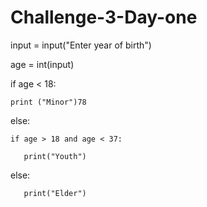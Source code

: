 # Challenge-3-Day-one

input = input("Enter year of birth")

age = int(input)

if age < 18:
    
    print ("Minor")78

else:
    
    if age > 18 and age < 37:
       
       print("Youth")
   
   else:
       
       print("Elder")
